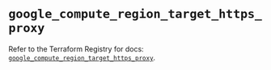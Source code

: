 # `google_compute_region_target_https_proxy`

Refer to the Terraform Registry for docs: [`google_compute_region_target_https_proxy`](https://registry.terraform.io/providers/hashicorp/google-beta/6.18.0/docs/resources/google_compute_region_target_https_proxy).
